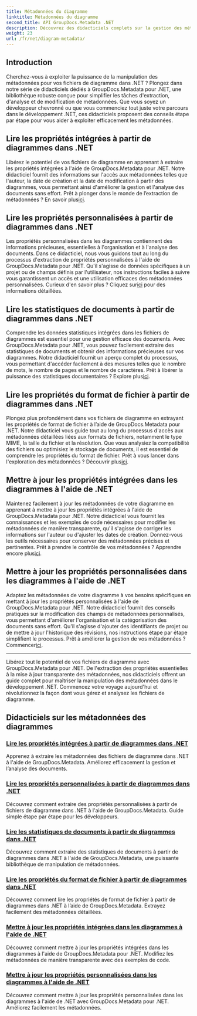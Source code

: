 ```yaml
---
title: Métadonnées du diagramme
linktitle: Métadonnées du diagramme
second_title: API GroupDocs.Metadata .NET
description: Découvrez des didacticiels complets sur la gestion des métadonnées des diagrammes avec GroupDocs.Metadata pour .NET. Extrayez, mettez à jour et analysez les propriétés sans effort.
weight: 23
url: /fr/net/diagram-metadata/
---
```

## Introduction

Cherchez-vous à exploiter la puissance de la manipulation des métadonnées pour vos fichiers de diagramme dans .NET ? Plongez dans notre série de didacticiels dédiés à GroupDocs.Metadata pour .NET, une bibliothèque robuste conçue pour simplifier les tâches d'extraction, d'analyse et de modification de métadonnées. Que vous soyez un développeur chevronné ou que vous commenciez tout juste votre parcours dans le développement .NET, ces didacticiels proposent des conseils étape par étape pour vous aider à exploiter efficacement les métadonnées.

## Lire les propriétés intégrées à partir de diagrammes dans .NET

 Libérez le potentiel de vos fichiers de diagramme en apprenant à extraire les propriétés intégrées à l'aide de GroupDocs.Metadata pour .NET. Notre didacticiel fournit des informations sur l'accès aux métadonnées telles que l'auteur, la date de création et la date de modification à partir des diagrammes, vous permettant ainsi d'améliorer la gestion et l'analyse des documents sans effort. Prêt à plonger dans le monde de l’extraction de métadonnées ? En savoir plus[ici](./read-built-in-properties-diagrams/).

## Lire les propriétés personnalisées à partir de diagrammes dans .NET

Les propriétés personnalisées dans les diagrammes contiennent des informations précieuses, essentielles à l'organisation et à l'analyse des documents. Dans ce didacticiel, nous vous guidons tout au long du processus d'extraction de propriétés personnalisées à l'aide de GroupDocs.Metadata pour .NET. Qu'il s'agisse de données spécifiques à un projet ou de champs définis par l'utilisateur, nos instructions faciles à suivre vous garantissent un accès et une utilisation efficaces des métadonnées personnalisées. Curieux d'en savoir plus ? Cliquez sur[ici](./read-custom-properties-diagrams/) pour des informations détaillées.

## Lire les statistiques de documents à partir de diagrammes dans .NET

 Comprendre les données statistiques intégrées dans les fichiers de diagrammes est essentiel pour une gestion efficace des documents. Avec GroupDocs.Metadata pour .NET, vous pouvez facilement extraire des statistiques de documents et obtenir des informations précieuses sur vos diagrammes. Notre didacticiel fournit un aperçu complet du processus, vous permettant d'accéder facilement à des mesures telles que le nombre de mots, le nombre de pages et le nombre de caractères. Prêt à libérer la puissance des statistiques documentaires ? Explore plus[ici](./read-document-statistics-diagrams/).

## Lire les propriétés du format de fichier à partir de diagrammes dans .NET

Plongez plus profondément dans vos fichiers de diagramme en extrayant les propriétés de format de fichier à l’aide de GroupDocs.Metadata pour .NET. Notre didacticiel vous guide tout au long du processus d'accès aux métadonnées détaillées liées aux formats de fichiers, notamment le type MIME, la taille du fichier et la résolution. Que vous analysiez la compatibilité des fichiers ou optimisiez le stockage de documents, il est essentiel de comprendre les propriétés du format de fichier. Prêt à vous lancer dans l'exploration des métadonnées ? Découvrir plus[ici](./read-file-format-properties-diagrams/).

## Mettre à jour les propriétés intégrées dans les diagrammes à l'aide de .NET

 Maintenez facilement à jour les métadonnées de votre diagramme en apprenant à mettre à jour les propriétés intégrées à l'aide de GroupDocs.Metadata pour .NET. Notre didacticiel vous fournit les connaissances et les exemples de code nécessaires pour modifier les métadonnées de manière transparente, qu'il s'agisse de corriger les informations sur l'auteur ou d'ajuster les dates de création. Donnez-vous les outils nécessaires pour conserver des métadonnées précises et pertinentes. Prêt à prendre le contrôle de vos métadonnées ? Apprendre encore plus[ici](./update-built-in-properties-diagrams/).

## Mettre à jour les propriétés personnalisées dans les diagrammes à l'aide de .NET

Adaptez les métadonnées de votre diagramme à vos besoins spécifiques en mettant à jour les propriétés personnalisées à l'aide de GroupDocs.Metadata pour .NET. Notre didacticiel fournit des conseils pratiques sur la modification des champs de métadonnées personnalisés, vous permettant d'améliorer l'organisation et la catégorisation des documents sans effort. Qu'il s'agisse d'ajouter des identifiants de projet ou de mettre à jour l'historique des révisions, nos instructions étape par étape simplifient le processus. Prêt à améliorer la gestion de vos métadonnées ? Commencer[ici](./update-custom-properties-diagrams/).

----

Libérez tout le potentiel de vos fichiers de diagramme avec GroupDocs.Metadata pour .NET. De l'extraction des propriétés essentielles à la mise à jour transparente des métadonnées, nos didacticiels offrent un guide complet pour maîtriser la manipulation des métadonnées dans le développement .NET. Commencez votre voyage aujourd'hui et révolutionnez la façon dont vous gérez et analysez les fichiers de diagramme.
## Didacticiels sur les métadonnées des diagrammes
### [Lire les propriétés intégrées à partir de diagrammes dans .NET](./read-built-in-properties-diagrams/)
Apprenez à extraire les métadonnées des fichiers de diagramme dans .NET à l'aide de GroupDocs.Metadata. Améliorez efficacement la gestion et l’analyse des documents.
### [Lire les propriétés personnalisées à partir de diagrammes dans .NET](./read-custom-properties-diagrams/)
Découvrez comment extraire des propriétés personnalisées à partir de fichiers de diagramme dans .NET à l'aide de GroupDocs.Metadata. Guide simple étape par étape pour les développeurs.
### [Lire les statistiques de documents à partir de diagrammes dans .NET](./read-document-statistics-diagrams/)
Découvrez comment extraire des statistiques de documents à partir de diagrammes dans .NET à l'aide de GroupDocs.Metadata, une puissante bibliothèque de manipulation de métadonnées.
### [Lire les propriétés du format de fichier à partir de diagrammes dans .NET](./read-file-format-properties-diagrams/)
Découvrez comment lire les propriétés de format de fichier à partir de diagrammes dans .NET à l’aide de GroupDocs.Metadata. Extrayez facilement des métadonnées détaillées.
### [Mettre à jour les propriétés intégrées dans les diagrammes à l'aide de .NET](./update-built-in-properties-diagrams/)
Découvrez comment mettre à jour les propriétés intégrées dans les diagrammes à l'aide de GroupDocs.Metadata pour .NET. Modifiez les métadonnées de manière transparente avec des exemples de code.
### [Mettre à jour les propriétés personnalisées dans les diagrammes à l'aide de .NET](./update-custom-properties-diagrams/)
Découvrez comment mettre à jour les propriétés personnalisées dans les diagrammes à l'aide de .NET avec GroupDocs.Metadata pour .NET. Améliorez facilement les métadonnées.